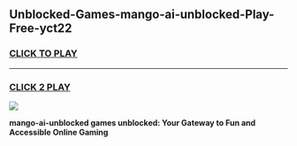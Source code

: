 
## Unblocked-Games-mango-ai-unblocked-Play-Free-yct22
<h3>
<a href="https://premium76.site?title=mango-ai-unblocked&ref=12A">CLICK TO PLAY</a></h3>
<hr>

<h3>
<a href="https://premium76.site?title=mango-ai-unblocked&ref=12A">CLICK 2 PLAY</a>
  
</h3>

<a href="https://premium76.site?title=mango-ai-unblocked&ref=12A"><img src="https://clearcache.store/games.png"></a>


**mango-ai-unblocked games unblocked: Your Gateway to Fun and Accessible Online Gaming**
